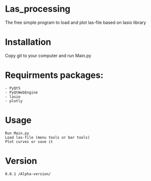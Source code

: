 # Las_processing
The free simple program to load and plot las-file based on lasio library 

# Installation
Copy git to your computer and run Main.py

# Requirments packages:
    - PyQt5
    - PyQtWebEngine
    - lasio
    - plotly


# Usage
    Run Main.py
    Load las-file (menu tools or bar tools)
    Plot curves or save it

# Version
    0.0.1 /Alpha-version/
